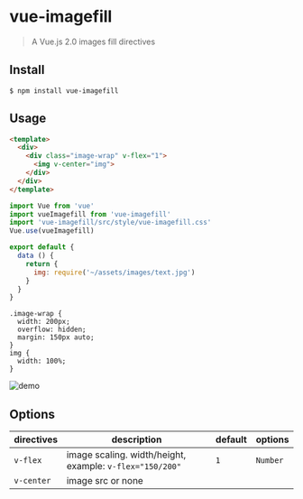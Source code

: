 # vue-imagefill
>A Vue.js 2.0 images fill directives

## Install

```shell
$ npm install vue-imagefill
```

## Usage
```html
<template>
  <div>
    <div class="image-wrap" v-flex="1">
      <img v-center="img">
    </div>
  </div>
</template>
```

```javascript
import Vue from 'vue'
import vueImagefill from 'vue-imagefill'
import 'vue-imagefill/src/style/vue-imagefill.css'
Vue.use(vueImagefill)

export default {
  data () {
    return {
      img: require('~/assets/images/text.jpg')
    }
  }
}
```

```style
.image-wrap {
  width: 200px;
  overflow: hidden;
  margin: 150px auto;
}
img {
  width: 100%;
}
```

![demo](http://2.img.sic.wiki//upload/other/62d9c1575F0b92744242E9D582.jpg)

## Options
|directives|description|default|options|
|:---|---|---|---|
| `v-flex`|image scaling. width/height, example: `v-flex="150/200"`|`1`|`Number`|
| `v-center`|image src or none|
